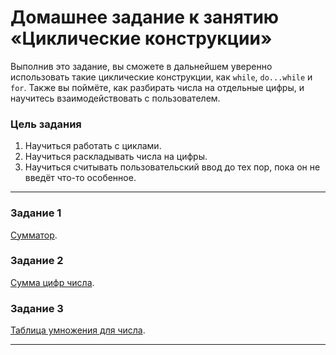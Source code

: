 # Домашнее задание к занятию «Циклические конструкции»

Выполнив это задание, вы сможете в дальнейшем уверенно использовать такие циклические конструкции, как `while`, `do...while` и `for`. Также вы поймёте, как разбирать числа на отдельные цифры, и научитесь взаимодействовать с пользователем.

### Цель задания

1. Научиться работать с циклами.
2. Научиться раскладывать числа на цифры.
3. Научиться считывать пользовательский ввод до тех пор, пока он не введёт что-то особенное.

------

### Задание 1

[Сумматор](01).

### Задание 2

[Сумма цифр числа](02).

### Задание 3

[Таблица умножения для числа](03).

------
